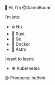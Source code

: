 👋 Hi, I’m @GianniBuoni

I'm into:
  - ❄️ Nix
  - 🦀 Rust
  - 🐹 Go
  - 🐳 Docker
  - 🚀 Astro

I want to learn:
  - ☸ Kubernetes

😄 Pronouns: he/him


<!---
GianniBuoni/GianniBuoni is a ✨ special ✨ repository because its `README.md` (this file) appears on your GitHub profile.
You can click the Preview link to take a look at your changes.
--->
